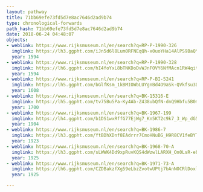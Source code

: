 ```yaml
---
layout: pathway
title: 71bb69efe73fd5d7e8ac7646d2ad9b74
type: chronological-forwards
path_hash: 71bb69efe73fd5d7e8ac7646d2ad9b74
date: 2018-06-24 04:48:07
objects:
- weblink: https://www.rijksmuseum.nl/en/search?q=RP-P-1990-326
  imglink: https://lh3.ggpht.com/iJn5d6l8Lum0RFNEqQh-x0uoYHa14AlPS9BaQYLm7hmRzK6Bdr1Q6wTGJpHJfxjJApPT1R8E-t2BNQM9xuzd0Ds68Kg=s200
  year: 1594
- weblink: https://www.rijksmuseum.nl/en/search?q=RP-P-1990-328
  imglink: https://lh6.ggpht.com/hI4foYxL8bTNKDoDvWJnFOVY6NfMAcn1RW4qitYJ9v0NvmuHNaqeIGJY5uM9QUw4kEfHTmu2XZ5ldtoB7J1pGgaXveU=s200
  year: 1594
- weblink: https://www.rijksmuseum.nl/en/search?q=RP-P-BI-5241
  imglink: https://lh5.ggpht.com/bGlfKsm_1kBMIOWbLUYgnBd4O9aSk-QVkfsu3Dv926T9UTouXyIPoYl2HB71Y3OhDoDk_nem1tHxV1QF3NJ2Iheq1tQ=s200
  year: 1608
- weblink: https://www.rijksmuseum.nl/en/search?q=BK-15316-E
  imglink: https://lh5.ggpht.com/tv75Bu5Pa-Ky4Ab-Z438ubQfN-dnQ9Hbfu5B0mfr6TsbRgHYpFuwjyBFKu1tWJzFSCgccNRn6sD-EAiwirpG9KrsPvc=s200
  year: 1700
- weblink: https://www.rijksmuseum.nl/en/search?q=BK-1967-199
  imglink: https://lh4.ggpht.com/b1DS1wxRffG77EjWg7_Kn5KT2c9k7_3_Wp_dG5jBN-Z9rCHR8DWx8Jhh18OXHA8wRG6nW-4uE8lm67yF4-G8t0GRNPM=s200
  year: 1904
- weblink: https://www.rijksmuseum.nl/en/search?q=BK-1986-7
  imglink: https://lh3.ggpht.com/YtBDhXDnf8EAdrrr7CmoHNuBG_H9R8CV1feBYTc4mHmZwb6qebhus5hAgEs6BGKVj0lAiFNwTvWTW-ZeFm-q2FnwT0o=s200
  year: 1923
- weblink: https://www.rijksmuseum.nl/en/search?q=BK-1968-70-A
  imglink: https://lh3.ggpht.com/sLWWK4Dd9xpRuvKQS4dWzwlLARXH_On0LsR-eb16AasTW4Adt25HUUUg_F_xY25mSg2JWEzBYsB_S5XcjmcSqxlCfxo=s200
  year: 1925
- weblink: https://www.rijksmuseum.nl/en/search?q=BK-1971-73-A
  imglink: https://lh6.ggpht.com/CZDBakzfXg59eLbzZvotwUPtj7bAnNOCRlDoxlYt96Xlhy5rJscK_qIUgGNgRu9MGZG0poeFqM-JlaHkZta2IQROaSef=s200
  year: 1925

---
```

